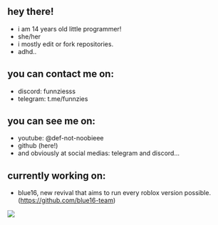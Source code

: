 ## hey there!

<!--
if you came here just to look for nothin
then leave atp

i mean, there is nothing secret.
i guess?
-->

- i am 14 years old little programmer!
- she/her
- i mostly edit or fork repositories.
- adhd..

## you can contact me on:
- discord: funnziesss
- telegram: t.me/funnzies

## you can see me on:
- youtube: @def-not-noobieee
- github (here!)
- and obviously at social medias: telegram and discord...

## currently working on:
- blue16, new revival that aims to run every roblox version possible.
(https://github.com/blue16-team)

![](https://komarev.com/ghpvc/?username=noooooobieee)
